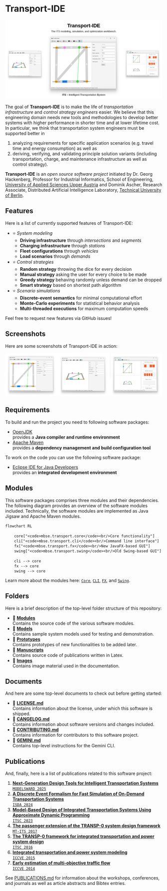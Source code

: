 # Transport-IDE

![](./images/social_preview.png)

The goal of **Transport-IDE** is to make the life of *transportation infrastructure* and *control strategy engineers* easier.
We believe that this engineering domain needs new tools and methodologies to develop better systems with higher performance in shorter time and at lower lifetime cost.
In particular, we think that transportation system engineers must be supported better in

1. analyzing requirements for specific application scenarios (e.g. travel time and energy consumption) as well as
2. deriving, verifying, and validating principle solution variants (including transportation, charge, and maintenance infrastructure as well as control strategy).

**Transport-IDE** is an *open source software project* initiated by Dr. Georg Hackenberg, Professor for Industrial Informatics, School of Engineering, [University of Applied Sciences Upper Austria](https://fh-ooe.at/) and Dominik Ascher, Research Associate, Distributed Artificial Intelligence Laboratory, [Technical University of Berlin](https://www.tu.berlin/).

## Features

Here is a list of currently supported features of Transport-IDE:

- ⭐ *System modeling*
  - **Driving infrastructure** through *intersections* and *segments*
  - **Charging infrastructure** through *stations*
  - **Fleet configurations** through *vehicles*
  - **Load scenarios** through *demands*
- ⭐ *Control strategies*
  - **Random strategy** throwing the dice for every decision
  - **Manual strategy** asking the user for every choice to be made
  - **Greedy strategy** behaving randomly unless demand can be dropped
  - **Smart strategy** based on shortest path algorithm
- ⭐ *Scenario simulations*
  - **Discrete-event semantics** for minimal computational effort
  - **Monte-Carlo experiments** for statistical behavior analysis
  - **Multi-threaded executions** for maximum computation speeds

Feel free to request new features via GitHub issues!

## Screenshots

Here are some screenshots of Transport-IDE in action:

<img src="./modules/fx/doc/editor-flat.png" width="33.33%"/><img src="./modules/fx/doc/editor-deep.png" width="33.33%"/><img src="./modules/fx/doc/simulator.png" width="33.33%"/>

## Requirements

To build and run the project you need to following software packages:

- [OpenJDK](https://openjdk.org/)<br/>provides a **Java compiler and runtime environment**
- [Apache Maven](https://maven.apache.org/)<br/>provides a **dependency management and build configuration tool**

To work on the code you can use the following software package:

- [Eclipse IDE for Java Developers](https://www.eclipse.org/)<br/>provides an **integrated development environment**

## Modules

This software packages comprises three modules and their dependencies.
The following diagram provides an overview of the software modules included.
Technically, the software modules are implemented as Java Jigsaw and Apache Maven modules.

```mermaid
flowchart RL
    
    core["<code>mbse.transport.core</code><br/>Core functionality"]
    cli["<code>mbse.transport.cli</code><br/>Command line interface"]
    fx["<code>mbse.transport.fx</code><br/>New JavaFX-based GUI"]
    swing["<code>mbse.transport.swing</code><br/>Old Swing-based GUI"]

    cli --> core
    fx --> core
    swing --> core
```

Learn more about the modules here: [`Core`](./modules/core/), [`CLI`](./modules/cli/), [`FX`](./modules/fx/), and [`Swing`](./modules/swing/).

## Folders

Here is a brief description of the top-level folder structure of this repository:

* 📁 [**Modules**](../modules/)<br/>Contains the source code of the various software modules.
* 📁 [**Models**](../models/)<br/>Contains sample system models used for testing and demonstration.
* 📁 [**Prototypes**](../prototypes/)<br/>Contains prototypes of new functionalities to be added later.
* 📁 [**Manuscripts**](../manuscripts/)<br/>Contains source code of publications written in Latex.
* 📁 [**Images**](../images/)<br/>Contains image material used in the documentation.

## Documents

And here are some top-level documents to check out before getting started:

* 📄 [**LICENSE.md**](./LICENSE.md)<br/>Contains information about the license, under which this software is shipped.
* 📄 [**CANGELOG.md**](./CHANGELOG.md)<br/>Contains information about software versions and changes included.
* 📄 [**CONTRIBUTING.md**](./CONTRIBUTING.md)<br/>Contains information for contributors to this software project.
* 📄 [**GEMINI.md**](./GEMINI.md)<br/>Contains top-level instructions for the Gemini CLI.

## Publications

And, finally, here is a list of publications related to this software project:

1. [**Next-Generation Design Tools for Intelligent Transportation Systems**<br/>`MODELSWARD 2025`](https://www.scitepress.org/PublishedPapers/2025/131832/)
1. [**A Discrete Event Formalism for Fast Simulation of On-Demand Transportation Systems**<br/>`ISDA 2024`](https://link.springer.com/chapter/10.1007/978-3-031-64850-2_17)
1. [**Model-Based Design of Integrated Transportation Systems Using Approximate Dynamic Programming**<br/>`ITSC 2023`](https://ieeexplore.ieee.org/abstract/document/10422359)
1. [**The passenger extension of the TRANSP-0 system design framework**<br/>`MT-ITS 2017`](https://ieeexplore.ieee.org/abstract/document/8005676)
1. [**The TRANSP-0 framework for integrated transportation and power system design**<br/>`ITSC 2016`](https://ieeexplore.ieee.org/abstract/document/7795669)
1. [**Integrated transportation and power system modeling**<br/>`ICCVE 2015`](https://ieeexplore.ieee.org/abstract/document/7447633)
1. [**Early estimation of multi-objective traffic flow**<br/>`ICCVE 2014`](https://ieeexplore.ieee.org/abstract/document/7297511)

See [PUBLICATIONS.md](./PUBLICATIONS.md) for information about the workshops, conferences, and journals as well as article abstracts and Bibtex entries.